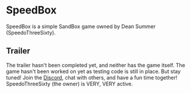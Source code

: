 # SpeedBox
SpeedBox is a simple SandBox game owned by Dean Summer (SpeedoThreeSixty).
## Trailer
The trailer hasn't been completed yet, and neither has the game itself. The game hasn't been worked on yet as testing code is still in place. But stay tuned! Join the [Discord](https://discord.gg/c7asPyM), chat with others, and have a fun time together! SpeedoThreeSixty (the owner) is VERY, VERY active.
